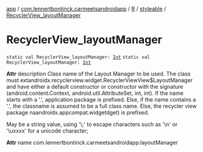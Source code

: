 [app](../../../index.md) / [com.lennertbontinck.carmeetsandroidapp](../../index.md) / [R](../index.md) / [styleable](index.md) / [RecyclerView_layoutManager](./-recycler-view_layout-manager.md)

# RecyclerView_layoutManager

`static val RecyclerView_layoutManager: `[`Int`](https://kotlinlang.org/api/latest/jvm/stdlib/kotlin/-int/index.html)
`static val RecyclerView_layoutManager: `[`Int`](https://kotlinlang.org/api/latest/jvm/stdlib/kotlin/-int/index.html)

**Attr**
description Class name of the Layout Manager to be used.  The class must extandroidx.recyclerview.widget.RecyclerViewView$LayoutManager and have either a default constructor or constructor with the signature (android.content.Context, android.util.AttributeSet, int, int).  If the name starts with a '.', application package is prefixed. Else, if the name contains a '.', the classname is assumed to be a full class name. Else, the recycler view package naandroidx.appcompat.widgetdget) is prefixed.

May be a string value, using '\\;' to escape characters such as '\\n' or '\\uxxxx' for a unicode character;

**Attr**
name com.lennertbontinck.carmeetsandroidapp:layoutManager

